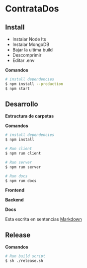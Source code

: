 # ContrataDos

## Install

- Instalar Node lts
- Instalar MongoDB
- Bajar la ultima build
- Descomprimir
- Editar .env

**Comandos**

```bash
# install dependencies
$ npm install --production
$ npm start
```

## Desarrollo

**Estructura de carpetas**

**Comandos**

```bash
# install dependencies
$ npm install

# Run client
$ npm run client

# Run server
$ npm run server

# Run docs
$ npm run docs
```

**Frontend**

**Backend**

**Docs**

Esta escrita en sentencias [Markdown](https://guides.github.com/features/mastering-markdown/)

## Release

**Comandos**

```bash
# Run build script
$ sh ./release.sh
```
